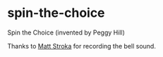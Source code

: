 # spin-the-choice

Spin the Choice (invented by Peggy Hill)

Thanks to [Matt Stroka](https://www.instagram.com/rusticturtles/) for recording the bell sound.


